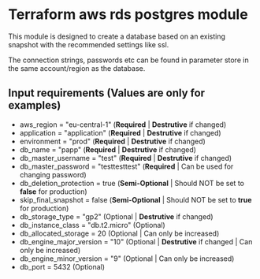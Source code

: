 # Terraform aws rds postgres module
This module is designed to create a database based on an existing snapshot with the recommended settings like ssl.

The connection strings, passwords etc can be found in parameter store in the same account/region as the database.

## Input requirements (Values are only for examples)
* aws_region = "eu-central-1" (**Required** | **Destrutive** if changed)
* application = "application" (**Required** | **Destrutive** if changed)
* environment = "prod" (**Required** | **Destrutive** if changed)
* db_name = "papp" (**Required** | **Destrutive** if changed)
* db_master_username = "test" (**Required** | **Destrutive** if changed)
* db_master_password = "testtesttest" (**Required** | Can be used for changing password)
* db_deletion_protection = true (**Semi-Optional** | Should NOT be set to **false** for production)
* skip_final_snapshot = false (**Semi-Optional** | Should NOT be set to **true** for production)
* db_storage_type = "gp2" (Optional | **Destrutive** if changed)
* db_instance_class = "db.t2.micro" (Optional)
* db_allocated_storage = 20 (Optional | Can only be increased)
* db_engine_major_version = "10" (Optional | **Destrutive** if changed | Can only be increased)
* db_engine_minor_version = "9" (Optional | Can only be increased)
* db_port = 5432 (Optional)
